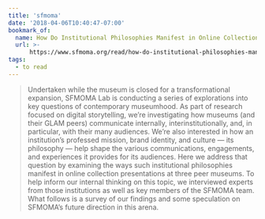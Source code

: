 ```yaml
---
title: 'sfmoma'
date: '2018-04-06T10:40:47-07:00'
bookmark_of:
  name: How Do Institutional Philosophies Manifest in Online Collections?
  url: >-
      https://www.sfmoma.org/read/how-do-institutional-philosophies-manifest-online-collections/
tags:
  - to read
---
```

> Undertaken while the museum is closed for a transformational expansion, SFMOMA Lab is conducting a series of explorations into key questions of contemporary museumhood. As part of research focused on digital storytelling, we’re investigating how museums (and their GLAM peers) communicate internally, interinstitutionally, and, in particular, with their many audiences. We’re also interested in how an institution’s professed mission, brand identity, and culture — its philosophy — help shape the various communications, engagements, and experiences it provides for its audiences. Here we address that question by examining the ways such institutional philosophies manifest in online collection presentations at three peer museums. To help inform our internal thinking on this topic, we interviewed experts from those institutions as well as key members of the SFMOMA team. What follows is a survey of our findings and some speculation on SFMOMA’s future direction in this arena.
